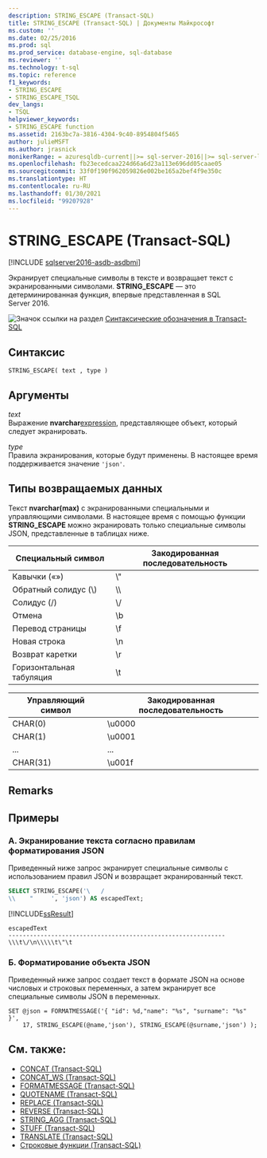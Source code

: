 ```yaml
---
description: STRING_ESCAPE (Transact-SQL)
title: STRING_ESCAPE (Transact-SQL) | Документы Майкрософт
ms.custom: ''
ms.date: 02/25/2016
ms.prod: sql
ms.prod_service: database-engine, sql-database
ms.reviewer: ''
ms.technology: t-sql
ms.topic: reference
f1_keywords:
- STRING_ESCAPE
- STRING_ESCAPE_TSQL
dev_langs:
- TSQL
helpviewer_keywords:
- STRING_ESCAPE function
ms.assetid: 2163bc7a-3816-4304-9c40-8954804f5465
author: julieMSFT
ms.author: jrasnick
monikerRange: = azuresqldb-current||>= sql-server-2016||>= sql-server-linux-2017
ms.openlocfilehash: fb23ecedcaa224d66a6d23a113e696dd05caae05
ms.sourcegitcommit: 33f0f190f962059826e002be165a2bef4f9e350c
ms.translationtype: HT
ms.contentlocale: ru-RU
ms.lasthandoff: 01/30/2021
ms.locfileid: "99207928"
---
```

# <a name="string_escape-transact-sql"></a>STRING_ESCAPE (Transact-SQL)


[!INCLUDE [sqlserver2016-asdb-asdbmi](../../includes/applies-to-version/sqlserver2016-asdb-asdbmi.md)]

Экранирует специальные символы в тексте и возвращает текст с экранированными символами. **STRING_ESCAPE** — это детерминированная функция, впервые представленная в SQL Server 2016. 
  
 ![Значок ссылки на раздел](../../database-engine/configure-windows/media/topic-link.gif "Значок ссылки на раздел") [Синтаксические обозначения в Transact-SQL](../../t-sql/language-elements/transact-sql-syntax-conventions-transact-sql.md)  
  
## <a name="syntax"></a>Синтаксис  
  
```syntaxsql
STRING_ESCAPE( text , type )  
```  

## <a name="arguments"></a>Аргументы

 *text*  
 Выражение **nvarchar**[expression](../../t-sql/language-elements/expressions-transact-sql.md), представляющее объект, который следует экранировать.  
  
 *type*  
 Правила экранирования, которые будут применены. В настоящее время поддерживается значение `'json'`.  
  
## <a name="return-types"></a>Типы возвращаемых данных

 Текст **nvarchar(max)** с экранированными специальными и управляющими символами. В настоящее время с помощью функции **STRING_ESCAPE** можно экранировать только специальные символы JSON, представленные в таблицах ниже.  
  
|Специальный символ|Закодированная последовательность|  
|-----------------------|----------------------|  
|Кавычки («»)|\\"|  
|Обратный солидус (\\)| \\\\ |  
|Солидус (/)|\\/|  
|Отмена|\b|  
|Перевод страницы|\f|  
|Новая строка|\n|  
|Возврат каретки|\r|  
|Горизонтальная табуляция|\t|  
  
|Управляющий символ|Закодированная последовательность|  
|-----------------------|----------------------|  
|CHAR(0)|\u0000|  
|CHAR(1)|\u0001|  
|...|...|  
|CHAR(31)|\u001f|  
  
## <a name="remarks"></a>Remarks  
  
## <a name="examples"></a>Примеры  
  
### <a name="a--escape-text-according-to-the-json-formatting-rules"></a>A.  Экранирование текста согласно правилам форматирования JSON

 Приведенный ниже запрос экранирует специальные символы с использованием правил JSON и возвращает экранированный текст.  
  
```sql
SELECT STRING_ESCAPE('\   /  
\\    "     ', 'json') AS escapedText;  
```  
  
 [!INCLUDE[ssResult](../../includes/ssresult-md.md)]  
  
```
escapedText  
-------------------------------------------------------------  
\\\t\/\n\\\\\t\"\t
```  
  
### <a name="b-format-json-object"></a>Б. Форматирование объекта JSON

 Приведенный ниже запрос создает текст в формате JSON на основе числовых и строковых переменных, а затем экранирует все специальные символы JSON в переменных.  
  
```
SET @json = FORMATMESSAGE('{ "id": %d,"name": "%s", "surname": "%s" }',
    17, STRING_ESCAPE(@name,'json'), STRING_ESCAPE(@surname,'json') );  
```  
  
## <a name="see-also"></a>См. также:

- [CONCAT (Transact-SQL)](../../t-sql/functions/concat-transact-sql.md)  
- [CONCAT_WS (Transact-SQL)](../../t-sql/functions/concat-ws-transact-sql.md)  
- [FORMATMESSAGE (Transact-SQL)](../../t-sql/functions/formatmessage-transact-sql.md)  
- [QUOTENAME (Transact-SQL)](../../t-sql/functions/quotename-transact-sql.md)  
- [REPLACE (Transact-SQL)](../../t-sql/functions/replace-transact-sql.md)  
- [REVERSE (Transact-SQL)](../../t-sql/functions/reverse-transact-sql.md)  
- [STRING_AGG (Transact-SQL)](../../t-sql/functions/string-agg-transact-sql.md)  
- [STUFF (Transact-SQL)](../../t-sql/functions/stuff-transact-sql.md)  
- [TRANSLATE (Transact-SQL)](../../t-sql/functions/translate-transact-sql.md)  
- [Строковые функции (Transact-SQL)](../../t-sql/functions/string-functions-transact-sql.md)
